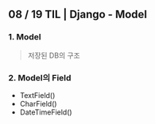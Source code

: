 ## 08 / 19 TIL | Django - Model



### 1. Model

> 저장된 DB의 구조



### 2. Model의 Field

- TextField()
- CharField()
- DateTimeField()
